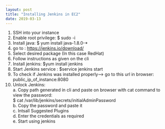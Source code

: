 ```yaml
---
layout: post
title: "Installing Jenkins in EC2"
date: 2019-03-13
---
```


1. SSH into your instance 
2. Enable root privilege: $ sudo -i
3. Install java: $ yum install java-1.8.0-*
4. go to : https://jenkins.io/download/
5.  Select desired package (In this case RedHat)
6. Follow instructions as given on the cli
7. Install jenkins: $yum install jenkins
8. Start Jenkins service : $service jenkins start
9. To check if Jenkins was installed properly-->
go to this url in browser: public_ip_of_instance:8080
10. Unlock Jenkins: </br>
  a. Copy path generated in cli and paste on browser with cat command to view the password: </br>
          $ cat /var/lib/jenkins/secrets/initialAdminPassword </br>
  b.  Copy the password and paste it </br>
  c. Intsall Suggested Plugins</br>
  d. Enter the credentials as required</br>
  e. Start using jenkins </br>
